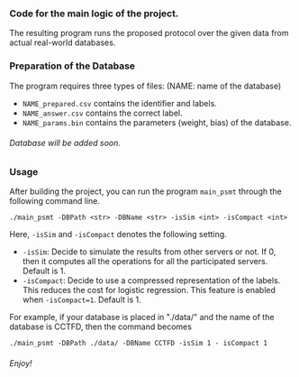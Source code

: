 ### Code for the main logic of the project.

The resulting program runs the proposed protocol over the given data from actual real-world databases.

### Preparation of the Database

The program requires three types of files: (NAME: name of the database)

- `NAME_prepared.csv` contains the identifier and labels.
- `NAME_answer.csv` contains the correct label.
- `NAME_params.bin` contains the parameters (weight, bias) of the database.

###### Database will be added soon.

### Usage

After building the project, you can run the program `main_psmt` through the following command line.

```
./main_psmt -DBPath <str> -DBName <str> -isSim <int> -isCompact <int>
```

Here, `-isSim` and `-isCompact` denotes the following setting. 

- `-isSim`: Decide to simulate the results from other servers or not. If 0, then it computes all the operations for all the participated servers. Default is 1.
- `-isCompact`: Decide to use a compressed representation of the labels. This reduces the cost for logistic regression. This feature is enabled when `-isCompact=1`. Default is 1.

For example, if your database is placed in "./data/" and the name of the database is CCTFD, then the command becomes

```
./main_psmt -DBPath ./data/ -DBName CCTFD -isSim 1 - isCompact 1
```

###### Enjoy!
